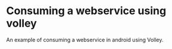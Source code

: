 # Consuming a webservice using volley
An example of consuming a webservice in android using Volley.
